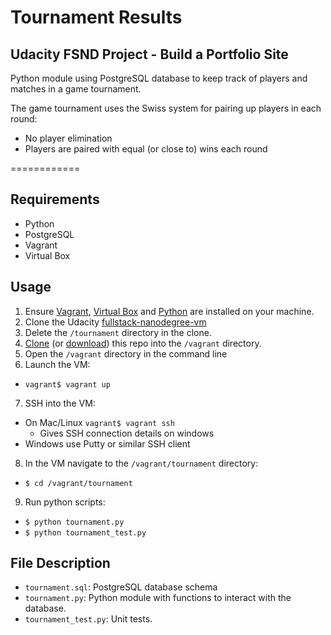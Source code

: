 # Tournament Results
Udacity FSND Project - Build a Portfolio Site
---------------------
Python module using PostgreSQL database to keep track of players and matches in a game tournament.

The game tournament uses the Swiss system for pairing up players in each round:
* No player elimination
* Players are paired with equal (or close to) wins each round

============

## Requirements
* Python
* PostgreSQL
* Vagrant
* Virtual Box

## Usage
1. Ensure [Vagrant](https://www.vagrantup.com/), [Virtual Box](https://www.virtualbox.org/) and [Python](https://www.python.org/) are installed on your machine.
2. Clone the Udacity [fullstack-nanodegree-vm](https://github.com/udacity/fullstack-nanodegree-vm)
3. Delete the `/tournament` directory in the clone.
4. [Clone](https://github.com/Jormangandur/udacity-fsnd-tournament.git) (or [download](https://github.com/Jormangandur/udacity-fsnd-tournament/archive/master.zip)) this repo into the `/vagrant` directory.
5. Open the `/vagrant` directory in the command line
6. Launch the VM:
  * `vagrant$ vagrant up`
7. SSH into the VM:
  * On Mac/Linux `vagrant$ vagrant ssh`
    * Gives SSH connection details on windows
  * Windows use Putty or similar SSH client
8. In the VM navigate to the `/vagrant/tournament` directory:
  * `$ cd /vagrant/tournament`
9. Run python scripts:
  * `$ python tournament.py`
  * `$ python tournament_test.py`

## File Description
 * `tournament.sql`: PostgreSQL database schema
 * `tournament.py`: Python module with functions to interact with the database.
 * `tournament_test.py`: Unit tests.
